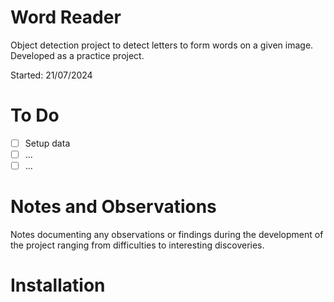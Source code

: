 # Word Reader

Object detection project to detect letters to form words on a given image. Developed as a practice project.

Started: 21/07/2024

# To Do

-   [ ] Setup data
-   [ ] ...
-   [ ] ...

# Notes and Observations

Notes documenting any observations or findings during the development of the project ranging from difficulties to interesting discoveries.

# Installation
